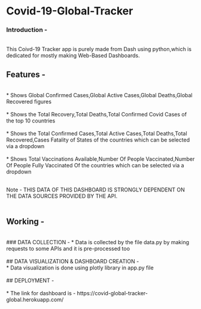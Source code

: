 # Covid-19-Global-Tracker

### Introduction - 
<br>
This Coivd-19 Tracker app is purely made from Dash using python,which is dedicated for mostly making Web-Based Dashboards.

## Features - 
<br>
* Shows Global Confirmed Cases,Global Active Cases,Global Deaths,Global Recovered figures
<br>
<br>
* Shows the Total Recovery,Total Deaths,Total Confirmed Covid Cases of the top 10 countries
<br>
<br>
* Shows the Total Confirmed Cases,Total Active Cases,Total Deaths,Total Recovered,Cases Fatality of States of the countries which can  be selected via a dropdown
<br>
<br>
* Shows Total Vaccinations Available,Number Of People Vaccinated,Number Of People Fully Vaccinated Of the countries which can be selected via a dropdown
<br>
<br>

Note - THIS DATA OF THIS DASHBOARD IS STRONGLY DEPENDENT ON THE DATA SOURCES PROVIDED BY THE API.
<br>
<br>

## Working - 
<br>
### DATA COLLECTION -
* Data is collected by the file data.py by making requests to some APIs and it is pre-processed too
<br>
<br>
## DATA VISUALIZATION & DASHBOARD CREATION -
<br>
* Data visualization is done using plotly library in app.py file
<br>
<br>
## DEPLOYMENT -
<br>
<br>
* The link for dashboard is - https://covid-global-tracker-global.herokuapp.com/
